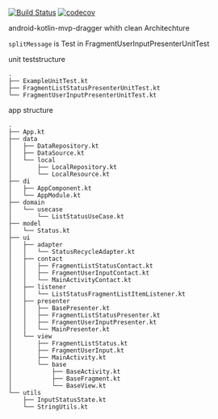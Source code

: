 [![Build Status](https://travis-ci.org/trungnam/tweeter.svg?branch=ci_travis_build)](https://travis-ci.org/trungnam/tweeter) [![codecov](https://codecov.io/gh/trungnam/tweeter/branch/master/graph/badge.svg)](https://codecov.io/gh/trungnam/tweeter)

android-kotlin-mvp-dragger whith clean Architechture

```splitMessage``` is Test in FragmentUserInputPresenterUnitTest

unit teststructure
```
.
├── ExampleUnitTest.kt
├── FragmentListStatusPresenterUnitTest.kt
└── FragmentUserInputPresenterUnitTest.kt
```
app structure
```
.
├── App.kt
├── data
│   ├── DataRepository.kt
│   ├── DataSource.kt
│   └── local
│       ├── LocalRepository.kt
│       └── LocalResource.kt
├── di
│   ├── AppComponent.kt
│   └── AppModule.kt
├── domain
│   └── usecase
│       └── ListStatusUseCase.kt
├── model
│   └── Status.kt
├── ui
│   ├── adapter
│   │   └── StatusRecycleAdapter.kt
│   ├── contact
│   │   ├── FragmentListStatusContact.kt
│   │   ├── FragmentUserInputContact.kt
│   │   └── MainActivityContact.kt
│   ├── listener
│   │   └── ListStatusFragmentListItemListener.kt
│   ├── presenter
│   │   ├── BasePresenter.kt
│   │   ├── FragmentListStatusPresenter.kt
│   │   ├── FragmentUserInputPresenter.kt
│   │   └── MainPresenter.kt
│   └── view
│       ├── FragmentListStatus.kt
│       ├── FragmentUserInput.kt
│       ├── MainActivity.kt
│       └── base
│           ├── BaseActivity.kt
│           ├── BaseFragment.kt
│           └── BaseView.kt
└── utils
    ├── InputStatusState.kt
    └── StringUtils.kt
```    
